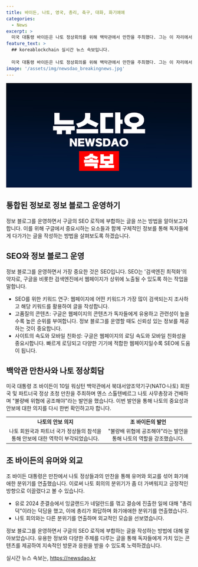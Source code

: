 ```yaml
---
title: 바이든, 나토, 영국, 총리, 축구, 대화, 화기애애
categories:
  - News
excerpt: >
  미국 대통령 바이든은 나토 정상회의를 위해 백악관에서 만찬을 주최했다. 그는 이 자리에서 나토 회원국과 파트너 국가 정상들을 초청하며 이웃 맺기에 대한 강조와 유머를 섞은 연설을 했다. 바이든은 나토를 이웃에 비유하며 안보와 협력의 중요성을 강조했다. 또한 영국 총리와의 만남에서는 축구 대회와 농담으로 분위기를 가볍게 만들었다. 이러한 바이든의 행동이 나토 회의 및 유럽 축구 대회에 관심을 증폭시키고 있다.
feature_text: >
  ## koreablockchain 실시간 뉴스 속보입니다.

  미국 대통령 바이든은 나토 정상회의를 위해 백악관에서 만찬을 주최했다. 그는 이 자리에서 나토 회원국과 파트너 국가 정상들을 초청하며 이웃 맺기에 대한 강조와 유머를 섞은 연설을 했다. 바이든은 나토를 이웃에 비유하며 안보와 협력의 중요성을 강조했다. 또한 영국 총리와의 만남에서는 축구 대회와 농담으로 분위기를 가볍게 만들었다. 이러한 바이든의 행동이 나토 회의 및 유럽 축구 대회에 관심을 증폭시키고 있다.
image: '/assets/img/newsdao_breakingnews.jpg'
---
```


<p><img src="/assets/img/newsdao_breakingnews.jpg" alt="koreablockchain 속보" /></p>

<h2 data-ke-size="size26">통합된 정보로 정보 블로그 운영하기</h2>

<p data-ke-size="size16">정보 블로그를 운영하면서 구글의 SEO 로직에 부합하는 글을 쓰는 방법을 알아보고자 합니다. 이를 위해 구글에서 중요시하는 요소들과 함께 구체적인 정보를 통해 독자들에게 다가가는 글을 작성하는 방법을 살펴보도록 하겠습니다.</p>

<h2 data-ke-size="size26">SEO와 정보 블로그 운영</h2>

<p data-ke-size="size16">정보 블로그를 운영하면서 가장 중요한 것은 SEO입니다. SEO는 '검색엔진 최적화'의 약자로, 구글을 비롯한 검색엔진에서 웹페이지가 상위에 노출될 수 있도록 하는 작업을 말합니다.</p>

<ul>
  <li>SEO를 위한 키워드 연구: 웹페이지에 어떤 키워드가 가장 많이 검색되는지 조사하고 해당 키워드를 활용하여 글을 작성합니다.</li>
  <li>고품질의 콘텐츠: 구글은 웹페이지의 콘텐츠가 독자들에게 유용하고 관련성이 높을수록 높은 순위를 부여합니다. 정보 블로그를 운영할 때도 신뢰성 있는 정보를 제공하는 것이 중요합니다.</li>
  <li>사이트의 속도와 모바일 친화성: 구글은 웹페이지의 로딩 속도와 모바일 친화성을 중요시합니다. 빠르게 로딩되고 다양한 기기에 적합한 웹페이지일수록 SEO에 도움이 됩니다.</li>
</ul>

<h2 data-ke-size="size26">백악관 만찬사와 나토 정상회담</h2>

<p data-ke-size="size16">미국 대통령 조 바이든이 10일 워싱턴 백악관에서 북대서양조약기구(NATO·나토) 회원국 및 파트너국 정상 초청 만찬을 주최하며 옌스 스톨텐베르그 나토 사무총장과 건배하며 "불량배 위협에 공조해야"라는 발언을 했습니다. 이번 발언을 통해 나토의 중요성과 안보에 대한 의지를 다시 한번 확인하고자 합니다.</p>

<table>
  <tr>
    <td style="text-align: center; height: 17px;"><b>나토의 안보 의지</b></td>
    <td style="text-align: center; height: 17px;"><b>조 바이든의 발언</b></td>
  </tr>
  <tr>
    <td style="text-align: center;">나토 회원국과 파트너 국가 정상들의 참석을 통해 안보에 대한 역학이 부각되었습니다.</td>
    <td style="text-align: center;">"불량배 위협에 공조해야"라는 발언을 통해 나토의 역할을 강조했습니다.</td>
  </tr>
</table>

<h2 data-ke-size="size26">조 바이든의 유머와 외교</h2>

<p data-ke-size="size16">조 바이든 대통령은 만찬에서 나토 정상들과의 만찬을 통해 유머와 외교를 섞어 화기애애한 분위기를 연출했습니다. 이로써 나토 회의의 분위기가 좀 더 가벼워지고 긍정적인 방향으로 이끌렸다고 볼 수 있습니다.</p>

<ul>
  <li>유로 2024 준결승에서 잉글랜드가 네덜란드를 꺾고 결승에 진출한 일에 대해 "총리 덕"이라는 덕담을 했고, 이에 총리가 화답하며 화기애애한 분위기를 연출했습니다.</li>
  <li>나토 회의와는 다른 분위기를 연출하며 외교적인 모습을 선보였습니다.</li>
</ul>

<p data-ke-size="size16">정보 블로그를 운영하면서 구글의 SEO 로직에 부합하는 글을 작성하는 방법에 대해 알아보았습니다. 유용한 정보와 다양한 주제를 다루는 글을 통해 독자들에게 가치 있는 콘텐츠를 제공하여 지속적인 방문과 응원을 받을 수 있도록 노력하겠습니다.</p>
실시간 뉴스 속보는, <a href="https://newsdao.kr" rel="dofollow">https://newsdao.kr</a>


